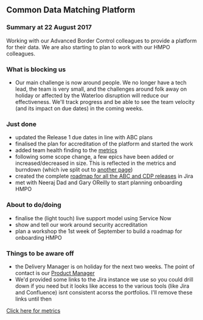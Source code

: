 ## Common Data Matching Platform

### Summary at 22 August 2017
Working with our Advanced Border Control colleagues to provide a platform for their data.
We are also starting to plan to work with our HMPO colleagues.

### What is blocking us
- Our main challenge is now around people. We no longer have a tech lead, the team is very small, and the challenges around folk away on holiday or affected by the Waterloo disruption will reduce our effectiveness. We'll track progress and be able to see the team velocity (and its impact on due dates) in the coming weeks.

### Just done
- updated the Release 1 due dates in line with ABC plans
- finalised the plan for accreditation of the platform and started the work
- added team health finding to the [metrics](metrics.html)
- following some scope change, a few epics have been added or increased/decreased in size. This is reflected in the metrics and burndown (which ive split out to [another page](metrics.html))
- created the complete [roadmap for all the ABC and CDP releases](https://jira.digital.homeoffice.gov.uk/secure/Dashboard.jspa?selectPageId=13201) in Jira
- met with Neeraj Dad and Gary OReilly to start planning onboarding HMPO

### About to do/doing
- finalise the (light touch) live support model using Service Now
- show and tell our work around security accreditation
- plan a workshop the 1st week of September to build a roadmap for onboarding HMPO

### Things to be aware off
- the Delivery Manager is on holiday for the next two weeks. The point of contact is our
[Product Manager](mailto:alistair.mckay@homeoffice.gsi.gov.uk)
- We'd provided some links to the Jira instance we use so you could drill down if you need but it looks like access to the various tools (like Jira and Confluence) isnt consistent acorss the portfolios. I'll remove these links until then

[Click here for metrics](metrics.html)
